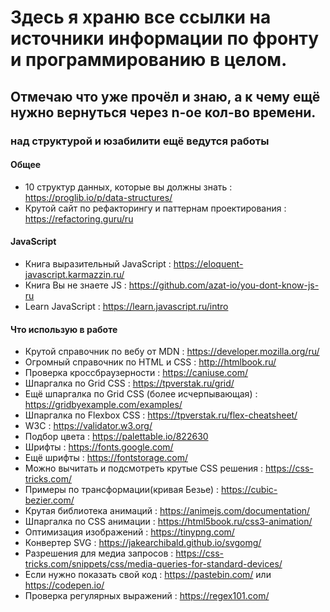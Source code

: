 # Здесь я храню все ссылки на источники информации по фронту и программированию в целом.
## Отмечаю что уже прочёл и знаю, а к чему ещё нужно вернуться через n-ое кол-во времени.

### над структурой и юзабилити ещё ведутся работы

#### Общее
- 10 структур данных, которые вы должны знать : https://proglib.io/p/data-structures/
- Крутой сайт по рефакторингу и паттернам проектирования : https://refactoring.guru/ru

#### JavaScript
- Книга выразительный JavaScript : https://eloquent-javascript.karmazzin.ru/
- Книга Вы не знаете JS : https://github.com/azat-io/you-dont-know-js-ru
- Learn JavaScript : https://learn.javascript.ru/intro

#### Что использую в работе
- Крутой справочник по вебу от MDN : https://developer.mozilla.org/ru/
- Огромный справочник по HTML и CSS : http://htmlbook.ru/
- Проверка кроссбраузерности : https://caniuse.com/
- Шпаргалка по Grid CSS : https://tpverstak.ru/grid/
- Ещё шпаргалка по Grid CSS (более исчерпывающая) : https://gridbyexample.com/examples/
- Шпаргалка по Flexbox CSS : https://tpverstak.ru/flex-cheatsheet/
- W3C : https://validator.w3.org/
- Подбор цвета : https://palettable.io/822630
- Шрифты : https://fonts.google.com/
- Ещё шрифты : https://fontstorage.com/
- Можно вычитать и подсмотреть крутые CSS решения : https://css-tricks.com/
- Примеры по трансформации(кривая Безье) : https://cubic-bezier.com/
- Крутая библиотека анимаций : https://animejs.com/documentation/
- Шпаргалка по CSS анимации : https://html5book.ru/css3-animation/
- Оптимизация изображений : https://tinypng.com/
- Конвертер SVG : https://jakearchibald.github.io/svgomg/
- Разрешения для медиа запросов : https://css-tricks.com/snippets/css/media-queries-for-standard-devices/
- Если нужно показать свой код : https://pastebin.com/ или https://codepen.io/
- Проверка регулярных выражений : https://regex101.com/
